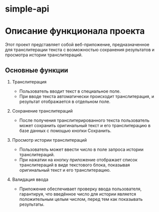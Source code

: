 # simple-api
# Описание функционала проекта

Этот проект представляет собой веб-приложение, предназначенное для транслитерации текста с возможностью сохранения результатов и просмотра истории транслитераций. 

## Основные функции

1. Транслитерация
   - Пользователь вводит текст в специальное поле.
   - При вводе текста автоматически происходит транслитерация, и результат отображается в отдельном поле.

2. Сохранение транслитераций
   - После получения транслитерированного текста пользователь может сохранить оригинальный текст и его транслитерацию в базе данных с помощью кнопки Сохранить.

3. Просмотр истории транслитераций
   - Пользователь может ввести число в поле запроса истории транслитераций.
   - При нажатии на кнопку приложение отображает список транслитераций в виде текстового блока, показывая оригинальный текст и его транслитерацию.

4. Валидация ввода
   - Приложение обеспечивает проверку ввода пользователя, гарантируя, что введённое число для истории является положительным целым числом, перед тем как показывать результаты.
